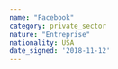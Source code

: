```yaml
---
name: "Facebook"
category: private_sector
nature: "Entreprise"
nationality: USA
date_signed: '2018-11-12'
---
```

    